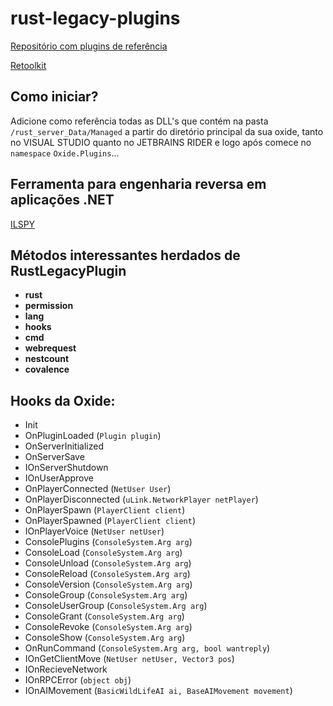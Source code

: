 # rust-legacy-plugins

[Repositório com plugins de referência](https://github.com/KichDM/RustLegacyPlugins)

[Retoolkit](https://github.com/mentebinaria/retoolkit)

## Como iniciar?

Adicione como referência todas as DLL's que contém na pasta `/rust_server_Data/Managed` a partir do diretório principal da sua oxide, tanto no VISUAL STUDIO quanto no JETBRAINS RIDER e logo após comece no `namespace` `Oxide.Plugins`...

## Ferramenta para engenharia reversa em aplicações .NET

[ILSPY](https://github.com/icsharpcode/ILSpy)

## Métodos interessantes herdados de RustLegacyPlugin

- **rust**
- **permission**
- **lang**
- **hooks**
- **cmd**
- **webrequest**
- **nestcount**
- **covalence**

## Hooks da Oxide:

- Init
- OnPluginLoaded (`Plugin plugin`)
- OnServerInitialized
- OnServerSave
- IOnServerShutdown
- IOnUserApprove
- OnPlayerConnected (`NetUser User`)
- OnPlayerDisconnected (`uLink.NetworkPlayer netPlayer`)
- OnPlayerSpawn (`PlayerClient client`)
- OnPlayerSpawned (`PlayerClient client`)
- IOnPlayerVoice (`NetUser netUser`)
- ConsolePlugins (`ConsoleSystem.Arg arg`)
- ConsoleLoad (`ConsoleSystem.Arg arg`)
- ConsoleUnload (`ConsoleSystem.Arg arg`)
- ConsoleReload (`ConsoleSystem.Arg arg`)
- ConsoleVersion (`ConsoleSystem.Arg arg`)
- ConsoleGroup (`ConsoleSystem.Arg arg`)
- ConsoleUserGroup (`ConsoleSystem.Arg arg`)
- ConsoleGrant (`ConsoleSystem.Arg arg`)
- ConsoleRevoke (`ConsoleSystem.Arg arg`)
- ConsoleShow (`ConsoleSystem.Arg arg`)
- OnRunCommand (`ConsoleSystem.Arg arg, bool wantreply`)
- IOnGetClientMove (`NetUser netUser, Vector3 pos`)
- IOnRecieveNetwork
- IOnRPCError (`object obj`)
- IOnAIMovement (`BasicWildLifeAI ai, BaseAIMovement movement`)

